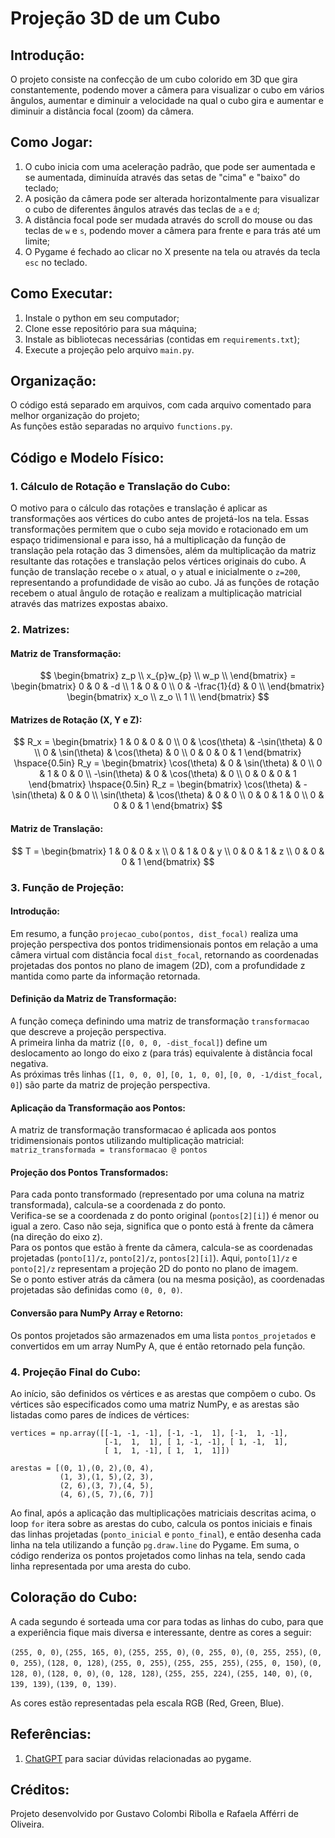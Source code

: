 # Projeção 3D de um Cubo

## Introdução:

O projeto consiste na confecção de um cubo colorido em 3D que gira constantemente, podendo mover a câmera para visualizar o cubo em vários ângulos, aumentar e diminuir a velocidade na qual o cubo gira e aumentar e diminuir a distância focal (zoom) da câmera.

## Como Jogar:

1. O cubo inicia com uma aceleração padrão, que pode ser aumentada e se aumentada, diminuída através das setas de "cima" e "baixo" do teclado;
2. A posição da câmera pode ser alterada horizontalmente para visualizar o cubo de diferentes ângulos através das teclas de  ```a``` e ```d```;
3. A distância focal pode ser mudada através do scroll do mouse ou das teclas de ```w``` e ```s```, podendo mover a câmera para frente e para trás até um limite;
4. O Pygame é fechado ao clicar no X presente na tela ou através da tecla ```esc``` no teclado.

## Como Executar:

1. Instale o python em seu computador;
2. Clone esse repositório para sua máquina;
3. Instale as bibliotecas necessárias (contidas em ```requirements.txt```);
4. Execute a projeção pelo arquivo ```main.py```.

## Organização:

O código está separado em arquivos, com cada arquivo comentado para melhor organização do projeto;<br>
As funções estão separadas no arquivo ```functions.py```.

## Código e Modelo Físico:

### 1. Cálculo de Rotação e Translação do Cubo:

O motivo para o cálculo das rotações e translação é aplicar as transformações aos vértices do cubo antes de projetá-los na tela. Essas transformações permitem que o cubo seja movido e rotacionado em um espaço tridimensional e para isso, há a multiplicação da função de translação pela rotação das 3 dimensões, além da multiplicação da matriz resultante das rotações e translação pelos vértices originais do cubo. A função de translação recebe o ```x``` atual, o ```y``` atual e inicialmente o ```z=200```, representando a profundidade de visão ao cubo. Já as funções de rotação recebem o atual ângulo de rotação e realizam a multiplicação matricial através das matrizes expostas abaixo.

### 2. Matrizes:

#### Matriz de Transformação:

$$
\begin{bmatrix}
z_p \\
x_{p}w_{p} \\
w_p \\
\end{bmatrix} = 
\begin{bmatrix}
0 & 0 & -d \\
1 & 0 & 0 \\
0 & -\frac{1}{d} & 0 \\
\end{bmatrix}
\begin{bmatrix}
x_o \\
z_o \\
1 \\
\end{bmatrix}
$$

#### Matrizes de Rotação (X, Y e Z):

$$
R_x = \begin{bmatrix}
1 & 0 & 0 & 0 \\
0 & \cos(\theta) & -\sin(\theta) & 0 \\
0 & \sin(\theta) & \cos(\theta) & 0 \\
0 & 0 & 0 & 1
\end{bmatrix}
\hspace{0.5in}
R_y = \begin{bmatrix}
\cos(\theta) & 0 & \sin(\theta) & 0 \\
0 & 1 & 0 & 0 \\
-\sin(\theta) & 0 & \cos(\theta) & 0 \\
0 & 0 & 0 & 1
\end{bmatrix}
\hspace{0.5in}
R_z = \begin{bmatrix}
\cos(\theta) & -\sin(\theta) & 0 & 0 \\
\sin(\theta) & \cos(\theta) & 0 & 0 \\
0 & 0 & 1 & 0 \\
0 & 0 & 0 & 1
\end{bmatrix}
$$

#### Matriz de Translação:

$$
T = \begin{bmatrix}
1 & 0 & 0 & x \\
0 & 1 & 0 & y \\
0 & 0 & 1 & z \\
0 & 0 & 0 & 1
\end{bmatrix}
$$

### 3. Função de Projeção:

#### Introdução:

Em resumo, a função ```projecao_cubo(pontos, dist_focal)``` realiza uma projeção perspectiva dos pontos tridimensionais pontos em relação a uma câmera virtual com distância focal ```dist_focal```, retornando as coordenadas projetadas dos pontos no plano de imagem (2D), com a profundidade z mantida como parte da informação retornada.

#### Definição da Matriz de Transformação:

A função começa definindo uma matriz de transformação ```transformacao``` que descreve a projeção perspectiva.<br>
A primeira linha da matriz (```[0, 0, 0, -dist_focal]```) define um deslocamento ao longo do eixo z (para trás) equivalente à distância focal negativa.<br>
As próximas três linhas (```[1, 0, 0, 0]```, ```[0, 1, 0, 0]```, ```[0, 0, -1/dist_focal, 0]```) são parte da matriz de projeção perspectiva.

#### Aplicação da Transformação aos Pontos:

A matriz de transformação transformacao é aplicada aos pontos tridimensionais pontos utilizando multiplicação matricial:<br>
```matriz_transformada = transformacao @ pontos```

#### Projeção dos Pontos Transformados:

Para cada ponto transformado (representado por uma coluna na matriz transformada), calcula-se a coordenada z do ponto.<br>
Verifica-se se a coordenada z do ponto original (```pontos[2][i]```) é menor ou igual a zero. Caso não seja, significa que o ponto está à frente da câmera (na direção do eixo z).<br>
Para os pontos que estão à frente da câmera, calcula-se as coordenadas projetadas (```ponto[1]/z```, ```ponto[2]/z```, ```pontos[2][i]```). Aqui, ```ponto[1]/z``` e ```ponto[2]/z``` representam a projeção 2D do ponto no plano de imagem.<br>
Se o ponto estiver atrás da câmera (ou na mesma posição), as coordenadas projetadas são definidas como ```(0, 0, 0)```.<br>

#### Conversão para NumPy Array e Retorno:

Os pontos projetados são armazenados em uma lista ```pontos_projetados``` e convertidos em um array NumPy A, que é então retornado pela função.

### 4. Projeção Final do Cubo:

Ao início, são definidos os vértices e as arestas que compõem o cubo. Os vértices são especificados como uma matriz NumPy, e as arestas são listadas como pares de índices de vértices:<br>

    vertices = np.array([[-1, -1, -1], [-1, -1,  1], [-1,  1, -1],
                         [-1,  1,  1], [ 1, -1, -1], [ 1, -1,  1],
                         [ 1,  1, -1], [ 1,  1,  1]])

    arestas = [(0, 1),(0, 2),(0, 4),
               (1, 3),(1, 5),(2, 3),
               (2, 6),(3, 7),(4, 5),
               (4, 6),(5, 7),(6, 7)]

Ao final, após a aplicação das multiplicações matriciais descritas acima, o loop ```for``` itera sobre as arestas do cubo, calcula os pontos iniciais e finais das linhas projetadas (```ponto_inicial``` e ```ponto_final```), e então desenha cada linha na tela utilizando a função ```pg.draw.line``` do Pygame. Em suma, o código renderiza os pontos projetados como linhas na tela, sendo cada linha representada por uma aresta do cubo.

## Coloração do Cubo:

A cada segundo é sorteada uma cor para todas as linhas do cubo, para que a experiência fique mais diversa e interessante, dentre as cores a seguir:

```(255, 0, 0)```, ```(255, 165, 0)```, ```(255, 255, 0)```, ```(0, 255, 0)```, ```(0, 255, 255)```, ```(0, 0, 255)```, ```(128, 0, 128)```, ```(255, 0, 255)```, ```(255, 255, 255)```, 
```(255, 0, 150)```, ```(0, 128, 0)```, ```(128, 0, 0)```, ```(0, 128, 128)```, ```(255, 255, 224)```, ```(255, 140, 0)```, ```(0, 139, 139)```, ```(139, 0, 139)```.

As cores estão representadas pela escala RGB (Red, Green, Blue).

## Referências:
1. [ChatGPT](https://chat.openai.com/) para saciar dúvidas relacionadas ao pygame.

## Créditos:
Projeto desenvolvido por Gustavo Colombi Ribolla e Rafaela Afférri de Oliveira.